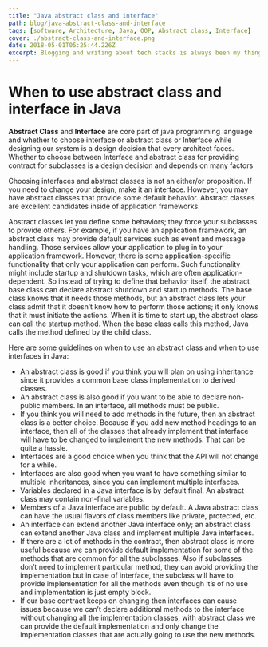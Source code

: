 ```yaml
---
title: "Java abstract class and interface"
path: blog/java-abstract-class-and-interface
tags: [software, Architecture, Java, OOP, Abstract class, Interface]
cover: ./abstract-class-and-interface.png
date: 2018-05-01T05:25:44.226Z
excerpt: Blogging and writing about tech stacks is always been my thing. When to use abstract class and interface in Java
---
```


# When to use abstract class and interface in Java

**Abstract Class** and **Interface** are core part of java programming language and whether to choose interface or abstract class or Interface while designing our system is a design decision that every architect faces. Whether to choose between Interface and abstract class for providing contract for subclasses is a design decision and depends on many factors

Choosing interfaces and abstract classes is not an either/or proposition. If you need to change your design, make it an interface. However, you may have abstract classes that provide some default behavior. Abstract classes are excellent candidates inside of application frameworks.

Abstract classes let you define some behaviors; they force your subclasses to provide others. For example, if you have an application framework, an abstract class may provide default services such as event and message handling. Those services allow your application to plug in to your application framework. However, there is some application-specific functionality that only your application can perform. Such functionality might include startup and shutdown tasks, which are often application-dependent. So instead of trying to define that behavior itself, the abstract base class can declare abstract shutdown and startup methods. The base class knows that it needs those methods, but an abstract class lets your class admit that it doesn’t know how to perform those actions; it only knows that it must initiate the actions. When it is time to start up, the abstract class can call the startup method. When the base class calls this method, Java calls the method defined by the child class.

Here are some guidelines on when to use an abstract class and when to use interfaces in Java:

* An abstract class is good if you think you will plan on using inheritance since it provides a common base class implementation to derived classes.
* An abstract class is also good if you want to be able to declare non-public members. In an interface, all methods must be public.
* If you think you will need to add methods in the future, then an abstract class is a better choice. Because if you add new method headings to an interface, then all of the classes that already implement that interface will have to be changed to implement the new methods. That can be quite a hassle.
* Interfaces are a good choice when you think that the API will not change for a while.
* Interfaces are also good when you want to have something similar to multiple inheritances, since you can implement multiple interfaces.
* Variables declared in a Java interface is by default final. An abstract class may contain non-final variables.
* Members of a Java interface are public by default. A Java abstract class can have the usual flavors of class members like private, protected, etc.
* An interface can extend another Java interface only; an abstract class can extend another Java class and implement multiple Java interfaces.
* If there are a lot of methods in the contract, then abstract class is more useful because we can provide default implementation for some of the methods that are common for all the subclasses. Also if subclasses don’t need to implement particular method, they can avoid providing the implementation but in case of interface, the subclass will have to provide implementation for all the methods even though it’s of no use and implementation is just empty block.
* If our base contract keeps on changing then interfaces can cause issues because we can’t declare additional methods to the interface without changing all the implementation classes, with abstract class we can provide the default implementation and only change the implementation classes that are actually going to use the new methods.
